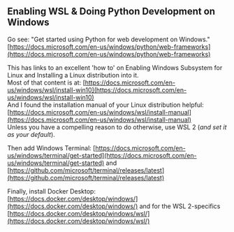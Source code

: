 ## Enabling WSL & Doing Python Development on Windows  

Go see: "Get started using Python for web development on Windows."  [https://docs.microsoft.com/en-us/windows/python/web-frameworks](https://docs.microsoft.com/en-us/windows/python/web-frameworks)  

This has links to an excellent 'how to' on Enabling Windows Subsystem for Linux and Installing a Linux distribution into it.  
Most of that content is at: [https://docs.microsoft.com/en-us/windows/wsl/install-win10](https://docs.microsoft.com/en-us/windows/wsl/install-win10)  
And I found the installation manual of your Linux distribution helpful: [https://docs.microsoft.com/en-us/windows/wsl/install-manual](https://docs.microsoft.com/en-us/windows/wsl/install-manual)  
Unless you have a compelling reason to do otherwise, use WSL 2 (*and set it as your default*).  

Then add Windows Terminal: [https://docs.microsoft.com/en-us/windows/terminal/get-started](https://docs.microsoft.com/en-us/windows/terminal/get-started) and [https://github.com/microsoft/terminal/releases/latest](https://github.com/microsoft/terminal/releases/latest)  

Finally, install Docker Desktop: [https://docs.docker.com/desktop/windows/](https://docs.docker.com/desktop/windows/) and for the WSL 2-specifics [https://docs.docker.com/desktop/windows/wsl/](https://docs.docker.com/desktop/windows/wsl/)  
